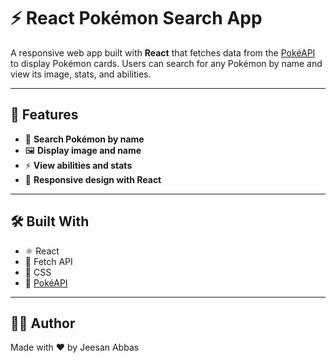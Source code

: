 # ⚡ React Pokémon Search App

A responsive web app built with **React** that fetches data from the [PokéAPI](https://pokeapi.co/) to display Pokémon cards. Users can search for any Pokémon by name and view its image, stats, and abilities.

---

## 🚀 Features

- 🔎 **Search Pokémon by name**
- 🖼️ **Display image and name**
- ⚡ **View abilities and stats**
- 📱 **Responsive design with React**

---

## 🛠️ Built With

- ⚛️ React
- 📡 Fetch API
- 🎨 CSS 
- 🔗 [PokéAPI](https://pokeapi.co/)

---

## 🙋‍♂️ Author
Made with ❤️ by Jeesan Abbas
